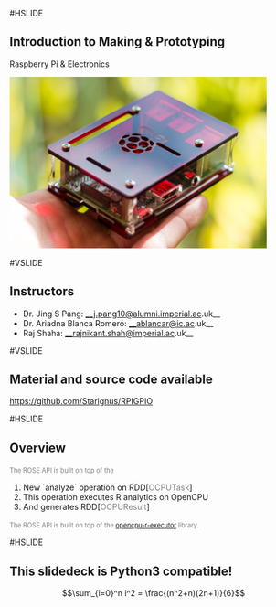 #HSLIDE

## Introduction to Making & Prototyping

Raspberry Pi & Electronics

<img src="images/raspberry_pi_new_3.jpg" height="300"/>

#VSLIDE

## Instructors

* Dr. Jing S Pang: __j.pang10@alumni.imperial.ac.uk__
* Dr. Ariadna Blanca Romero: __ablancar@ic.ac.uk__
* Raj Shaha: __rajnikant.shah@imperial.ac.uk__

#VSLIDE

## Material and source code available

https://github.com/Starignus/RPIGPIO

#HSLIDE

## Overview

<span class="fragment" data-fragment-index="1" style="font-size: 0.8em; color:gray">The ROSE API is built on top of the </span>

<ol>
<li class="fragment" data-fragment-index="1">New `analyze` operation on RDD[<span style="color:gray">OCPUTask</span>]</li>
<li class="fragment" data-fragment-index="1">This operation executes R analytics on OpenCPU</li>
<li class="fragment" data-fragment-index="4">And generates RDD[<span style="color:gray">OCPUResult</span>]</li>
</ol>

<span class="fragment" data-fragment-index="5" style="font-size: 0.8em; color:gray">The ROSE API is built on top of the <a target="_blank" href="https://github.com/onetapbeyond/opencpu-r-executor">opencpu-r-executor</a> library.</span>

#HSLIDE

## This slidedeck is Python3 compatible!

$$\sum_{i=0}^n i^2 = \frac{(n^2+n)(2n+1)}{6}$$
